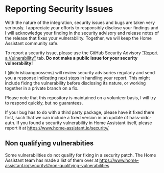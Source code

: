 # Reporting Security Issues

With the nature of the integration, security issues and bugs are taken very seriously. I appreciate your efforts to responsibly disclose your findings and I will acknowledge your finding in the security advisory and release notes of the release that fixes your vulnerability. Together, we will keep the Home Assistant community safe.

To report a security issue, please use the GitHub Security Advisory ["Report a Vulnerability"](https://github.com/christiaangoossens/hass-oidc-auth/security/advisories/new) tab. **Do not make a public issue for your security vulnerability!**

I (@christiaangoossens) will review security advisories regularly and send you a response indicating next steps in handling your report. This might include fixing the vulnerability before disclosing its nature, or working together in a private branch on a fix.

Please note that this repository is maintained on a volunteer basis, I will try to respond quickly, but no guarantees.

If your bug has to do with a third party package, please have it fixed there first, such that we can include a fixed version in an update of hass-oidc-auth.
If you found a security vulnerability in Home Assistant itself, please report it at https://www.home-assistant.io/security/

## Non qualifying vulnerabities
Some vulnerabilities do not qualify for fixing in a security patch. The Home Assistant team has made a list of them over at https://www.home-assistant.io/security/#non-qualifying-vulnerabilities.